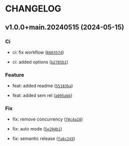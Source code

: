 # CHANGELOG



## v1.0.0+main.20240515 (2024-05-15)

### Ci

* ci: fix workflow ([`660357d`](https://github.com/glichtner/test-semantic-release/commit/660357dd7659148f1699ea07eeedcf35790dd2b4))

* ci: added options ([`b2785b1`](https://github.com/glichtner/test-semantic-release/commit/b2785b1364440ef0deef7db53be98282e93748af))

### Feature

* feat: added readme ([`55183ba`](https://github.com/glichtner/test-semantic-release/commit/55183ba62fbc6b36173d6908347053599e7af474))

* feat: added sem rel ([`a095abb`](https://github.com/glichtner/test-semantic-release/commit/a095abb5220999e888f2b683ef142eb353b13d6a))

### Fix

* fix: remove concurrency ([`78c4a18`](https://github.com/glichtner/test-semantic-release/commit/78c4a18b2f0e789a3179b793987ede96c55cab59))

* fix: auto mode ([`5e294b1`](https://github.com/glichtner/test-semantic-release/commit/5e294b1343038d47e336e2f99f3ba7c0220eaa64))

* fix: semantic release ([`fa6c245`](https://github.com/glichtner/test-semantic-release/commit/fa6c245ced05921237af73762ffa4f4e4fb2ab42))
